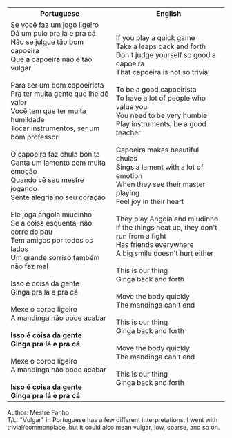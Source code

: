 <table class="capoeira-table">
    <tr class="header-row">
        <th>Portuguese</th>
        <th>English</th>
    </tr>
    <tr>
        <td>
            Se você faz um jogo ligeiro<br>
            Dá um pulo pra lá e pra cá<br>
            Não se julgue tão bom capoeira<br>
            Que a capoeira não é tão vulgar<br>
            <br>
            Para ser um bom capoeirista<br>
            Pra ter muita gente que lhe dê valor<br>
            Você tem que ter muita humildade<br>
            Tocar instrumentos, ser um bom professor<br>
            <br>
            O capoeira faz chula bonita<br>
            Canta um lamento com muita emoção<br>
            Quando vê seu mestre jogando<br>
            Sente alegria no seu coração<br>
            <br>
            Ele joga angola miudinho<br>
            Se a coisa esquenta, não corre do pau<br>
            Tem amigos por todos os lados<br>
            Um grande sorriso também não faz mal<br>
            <br>
            Isso é coisa da gente<br>
            Ginga pra lá e pra cá<br>
            <br>
            Mexe o corpo ligeiro<br>
            A mandinga não pode acabar<br>
            <br>
            <strong>Isso é coisa da gente<br>
            Ginga pra lá e pra cá</strong><br>
            <br>
            Mexe o corpo ligeiro<br>
            A mandinga não pode acabar<br>
            <br>
            <strong>Isso é coisa da gente<br>
            Ginga pra lá e pra cá</strong>
        </td>
        <td>
            If you play a quick game<br>
            Take a leaps back and forth<br>
            Don't judge yourself so good a capoeira<br>
            That capoeira is not so trivial<br>
            <br>
            To be a good capoeirista<br>
            To have a lot of people who value you<br>
            You need to be very humble<br>
            Play instruments, be a good teacher<br>
            <br>
            Capoeira makes beautiful chulas<br>
            Sings a lament with a lot of emotion<br>
            When they see their master playing<br>
            Feel joy in their heart<br>
            <br>
            They play Angola and miudinho<br>
            If the things heat up, they don't run from a fight<br>
            Has friends everywhere<br>
            A big smile doesn't hurt either<br>
            <br>
            This is our thing<br>
            Ginga back and forth<br>
            <br>
            Move the body quickly<br>
            The mandinga can't end<br>
            <br>
            This is our thing<br>
            Ginga back and forth<br>
            <br>
            Move the body quickly<br>
            The mandinga can't end<br>
            <br>
            This is our thing<br>
            Ginga back and forth
        </td>
    </tr>
</table>

<figcaption>
Author: Mestre Fanho<br>
T/L: "Vulgar" in Portuguese has a few different interpretations. I went with trivial/commonplace, but it could also mean vulgar, low, coarse, and so on.
</figcaption>
